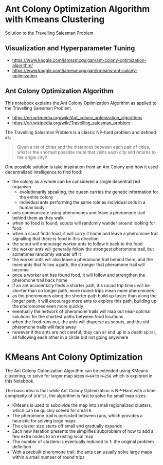 # Ant Colony Optimization Algorithm with Kmeans Clustering
Solution to the Travelling Salesman Problem

## Visualization and Hyperparameter Tuning 

- https://www.kaggle.com/jamesmcguigan/ant-colony-optimization-algorithm/ 
- https://www.kaggle.com/jamesmcguigan/kmeans-ant-colony-optimization

## Ant Colony Optimization Algorithm

This notebook explains the Ant Colony Optimization Algorithm as applied to the Travelling Salesman Problem. 
- https://en.wikipedia.org/wiki/Ant_colony_optimization_algorithms 
- https://en.wikipedia.org/wiki/Travelling_salesman_problem


The Travelling Salesman Problem is a classic NP-hard problem and defined as:
> Given a list of cities and the distances between each pair of cities, what is the shortest possible route that visits each city and returns to the origin city?

One possible solution is take inspiration from an Ant Colony and how it used decentralized intelligence to find food:
- the colony as a whole can be considered a single decentralized organism
  - evolutionarily speaking, the queen carries the genetic information for the entire colony
  - individual ants performing the same role as individual cells in a human body
- ants communicate using pheromones and leave a pheromone trail behind them as they walk
- when no food is found, scouts will randomly wander around looking for food
- when a scout finds food, it will carry it home and leave a pheromone trail signalling that there is food in this direction
- the scout will encourage worker ants to follow it back to the food
- the worker ants will generally follow the strongest pheromone trail, but sometimes randomly wander off it
- the worker ants will also leave a pheromone trail behind them, and the more ants that follow a path, the stronger that pheromone trail will become
- once a worker ant has found food, it will follow and strengthen the pheromone trail back home
- if an ant accidentally finds a shorter path, it's round trip times will be shorter than on longer path, more round-trips mean more pheromones
- as the pheromones along the shorter path build up faster than along the longer path, it will encourage more ants to explore this path, building up the pheromones even more quickly
- eventually the network of pheromone trails will map out near-optimal solutions for the shortest paths between food locations
- when the food runs out, the ants will disperse as scouts, and the old pheromone trails will fade away
- however if the ants are not careful, they can all end up in a death spiral, all following each other in a circle but not going anywhere


# KMeans Ant Colony Optimization

The Ant Colony Optimization Algorithm can be extended using KMeans clustering, to solve for larger map sizes `N=64` to `N=256` which is explored in this Notebook.

The basic idea is that while Ant Colony Optimization is NP-Hard with a time complexity of `O(N^2)`, the algorithm is fast to solve for small map sizes. 
- KMeans is used to subdivide the map into small regionalized clusters, which can be quickly solved for small `N`
- The pheromone trail is persisted between runs, which provides a heuristic for solving large maps
- The cluster size starts off small and gradually expands
- Each new iteration presents the simplifies subproblem of how to add a few extra nodes to an existing local map
- The number of clusters is eventually reduced to 1: the original problem definition
- With a prebuilt pheromone trail, the ants can usually solve large maps within a small number of round trips
